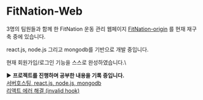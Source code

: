 # FitNation-Web
3명의 팀원들과 함께 한 FitNation 운동 관리 웹페이지 [FitNation-origin](https://github.com/dangalee/FitNation-origin) 를 현재 재구축 중에 있습니다.

react.js, node.js 그리고 mongodb를 기반으로 개발 중입니다.

현재 회원가입/로그인 기능을 스스로 완성하였습니다.\

:arrow_forward: **프로젝트를 진행하며 공부한 내용을 기록 중입니다.**\
[서버호스팅, react.js, node.js, mongodb](https://dangalee.github.io/2023-06-07-project-basics/)\
[리액트 에러 해결 (invalid hook)](https://dangalee.github.io/2023-06-08-fitnation1/)
